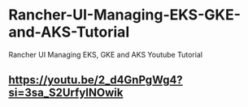 # Rancher-UI-Managing-EKS-GKE-and-AKS-Tutorial
Rancher UI Managing EKS, GKE and AKS Youtube Tutorial

## https://youtu.be/2_d4GnPgWg4?si=3sa_S2UrfyINOwik
